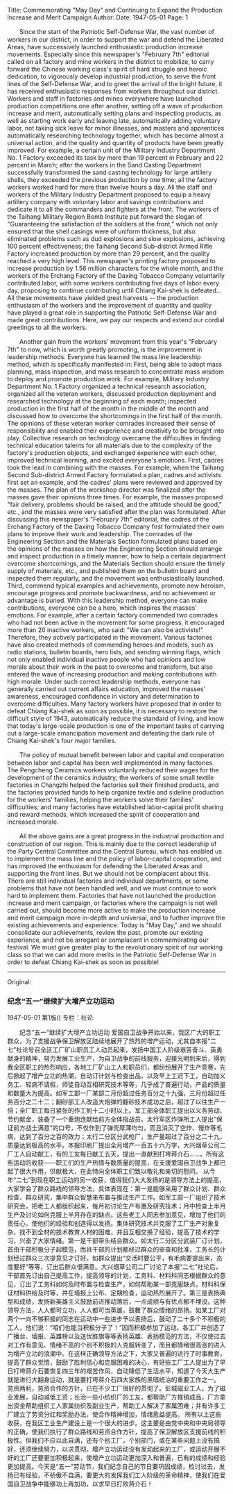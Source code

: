 Title: Commemorating "May Day" and Continuing to Expand the Production Increase and Merit Campaign
Author:
Date: 1947-05-01
Page: 1

　　Since the start of the Patriotic Self-Defense War, the vast number of workers in our district, in order to support the war and defend the Liberated Areas, have successively launched enthusiastic production increase movements. Especially since this newspaper's "February 7th" editorial called on all factory and mine workers in the district to mobilize, to carry forward the Chinese working class's spirit of hard struggle and heroic dedication, to vigorously develop industrial production, to serve the front lines of the Self-Defense War, and to greet the arrival of the bright future, it has received enthusiastic responses from workers throughout our district. Workers and staff in factories and mines everywhere have launched production competitions one after another, setting off a wave of production increase and merit, automatically setting plans and inspecting products, as well as starting work early and leaving late, automatically adding voluntary labor, not taking sick leave for minor illnesses, and masters and apprentices automatically researching technology together, which has become almost a universal action, and the quality and quantity of products have been greatly improved. For example, a certain unit of the Military Industry Department No. 1 Factory exceeded its task by more than 19 percent in February and 22 percent in March; after the workers in the Sand Casting Department successfully transformed the sand casting technology for large artillery shells, they exceeded the previous production by one time; all the factory workers worked hard for more than twelve hours a day. All the staff and workers of the Military Industry Department proposed to equip a heavy artillery company with voluntary labor and savings contributions and dedicate it to all the commanders and fighters at the front. The workers of the Taihang Military Region Bomb Institute put forward the slogan of "Guaranteeing the satisfaction of the soldiers at the front," which not only ensured that the shell casings were of uniform thickness, but also eliminated problems such as dud explosions and slow explosions, achieving 100 percent effectiveness; the Taihang Second Sub-district Armed Rifle Factory increased production by more than 29 percent, and the quality reached a very high level. This newspaper's printing factory proposed to increase production by 1.56 million characters for the whole month, and the workers of the Erchang Factory of the Daxing Tobacco Company voluntarily contributed labor, with some workers contributing five days of labor every day, proposing to continue contributing until Chiang Kai-shek is defeated... All these movements have yielded great harvests -- the production enthusiasm of the workers and the improvement of quantity and quality have played a great role in supporting the Patriotic Self-Defense War and made great contributions. Here, we pay our respects and extend our cordial greetings to all the workers.

　　Another gain from the workers' movement from this year's "February 7th" to now, which is worth greatly promoting, is the improvement in leadership methods. Everyone has learned the mass line leadership method, which is specifically manifested in: First, being able to adopt mass planning, mass inspection, and mass research to concentrate mass wisdom to deploy and promote production work. For example, Military Industry Department No. 1 Factory organized a technical research association, organized all the veteran workers, discussed production deployment and researched technology at the beginning of each month; inspected production in the first half of the month in the middle of the month and discussed how to overcome the shortcomings in the first half of the month. The opinions of these veteran worker comrades increased their sense of responsibility and enabled their experience and creativity to be brought into play. Collective research on technology overcame the difficulties in finding technical education talents for all materials due to the complexity of the factory's production objects, and exchanged experience with each other, improved technical learning, and excited everyone's emotions. First, cadres took the lead in combining with the masses. For example, when the Taihang Second Sub-district Armed Factory formulated a plan, cadres and activists first set an example, and the cadres' plans were reviewed and approved by the masses. The plan of the workshop director was finalized after the masses gave their opinions three times. For example, the masses proposed "fair delivery, problems should be raised, and the attitude should be good," etc., and the masses were very satisfied after the plan was formulated. After discussing this newspaper's "February 7th" editorial, the cadres of the Erchang Factory of the Daxing Tobacco Company first formulated their own plans to improve their work and leadership. The comrades of the Engineering Section and the Materials Section formulated plans based on the opinions of the masses on how the Engineering Section should arrange and inspect production in a timely manner, how to help a certain department overcome shortcomings, and the Materials Section should ensure the timely supply of materials, etc., and published them on the bulletin board and inspected them regularly, and the movement was enthusiastically launched. Third, commend typical examples and achievements, promote new heroism, encourage progress and promote backwardness, and no achievement or advantage is buried. With this leadership method, everyone can make contributions, everyone can be a hero, which inspires the masses' emotions. For example, after a certain factory commended two comrades who had not been active in the movement for some progress, it encouraged more than 20 inactive workers, who said: "We can also be activists!" Therefore, they actively participated in the movement. Various factories have also created methods of commending heroes and models, such as radio stations, bulletin boards, hero lists, and sending winning flags, which not only enabled individual inactive people who had opinions and low morale about their work in the past to overcome and transform, but also entered the wave of increasing production and making contributions with high morale. Under such correct leadership methods, everyone has generally carried out current affairs education, improved the masses' awareness, encouraged confidence in victory and determination to overcome difficulties. Many factory workers have proposed that in order to defeat Chiang Kai-shek as soon as possible, it is necessary to restore the difficult style of 1943, automatically reduce the standard of living, and know that today's large-scale production is one of the important tasks of carrying out a large-scale emancipation movement and defeating the dark rule of Chiang Kai-shek's four major families.

　　The policy of mutual benefit between labor and capital and cooperation between labor and capital has been well implemented in many factories. The Pengcheng Ceramics workers voluntarily reduced their wages for the development of the ceramics industry; the workers of some small textile factories in Changzhi helped the factories sell their finished products, and the factories provided funds to help organize textile and sideline production for the workers' families, helping the workers solve their families' difficulties; and many factories have established labor-capital profit sharing and reward methods, which increased the spirit of cooperation and increased morale.

　　All the above gains are a great progress in the industrial production and construction of our region. This is mainly due to the correct leadership of the Party Central Committee and the Central Bureau, which has enabled us to implement the mass line and the policy of labor-capital cooperation, and has improved the enthusiasm for defending the Liberated Areas and supporting the front lines. But we should not be complacent about this. There are still individual factories and individual departments, or some problems that have not been handled well, and we must continue to work hard to implement them. Factories that have not launched the production increase and merit campaign, or factories where the campaign is not well carried out, should become more active to make the production increase and merit campaign more in-depth and universal, and to further improve the existing achievements and experience. Today is "May Day," and we should consolidate our achievements, review the past, promote our existing experience, and not be arrogant or complacent in commemorating our festival. We must give greater play to the revolutionary spirit of our working class so that we can add more merits in the Patriotic Self-Defense War in order to defeat Chiang Kai-shek as soon as possible!



<hr /> 

Original: 


### 纪念“五一”继续扩大增产立功运动

1947-05-01
第1版()
专栏：社论

　　纪念“五一”继续扩大增产立功运动
    爱国自卫战争开始以来，我区广大的职工群众，为了支援战争保卫解放区陆续地展开了热烈的增产运动，尤其自本报“二七”社论号召全区工厂矿山职员工人动员起来，发扬中国工人阶级艰苦奋斗、英勇献身的精神，努力发展工业生产，为自卫战争的前线服务，迎接光明到来后，得到我全区职工的热烈响应，各地工厂矿山工人和职员们，都纷纷展开了生产竞赛，先后掀起了增产立功的热潮，自动订计划与检查出品，以及早上工迟下工，自动加义务工、轻病不请假，师徒自动互相研究技术等等，几乎成了普遍行动，产品的质量和数量大为提高。如军工部一厂某部二月份超过任务百分之十九强，三月份超过任务百分之二十二；翻砂部工人改造大炮弹的翻砂技术成功之后，超过了以往生产一倍；全厂职工每日紧张的作工到十二小时以上。军工部全体职工提出以义务劳动、节约献金，装备了一个重炮连献给前方全体指战员。太行军区炸弹所工人提出“保证前方战士满意”的口号，不仅作到了弹壳厚薄均匀，而且消灭了空炸、慢炸等毛病，达到了百分之百的效力；太行二分区分武枪厂，生产量超过了百分之二十九，质量达到极高的水平。本报印刷厂提出全月增产一百五十六万字，大兴烟草公司二厂工人自动献工，有的工友每日献工五天，提出一直献到打垮蒋介石……。所有这些运动的收获——职工们的生产热情与数质量的提高，在支援爱国自卫战争上都已起了很大作用，供献极大，在此特向全体职工们致以敬礼和亲切的慰问。
    从今年“二七”到现在职工运动的另一收获，值得我们大大发扬的是领导方法上的提高，大家学会了群众路线的领导方法，具体表现在：第一是能够采用了群众计划、群众检查、群众研究，集中群众智慧来布置与推动生产工作。如军工部一厂组织了技术研究会，把老工人都组织起来，每月初讨论生产布置及研究技术；月中检查上半月生产及讨论如何克服上半月存在的缺点。这些老工人同志参加意见，增加了他们的责任心，使他们的经验和创造得以发扬。集体研究技术并克服了工厂生产对象复杂，找不到全材的技术教育人材的困难，并且互相交换了经验，提高了技术的学习，兴奋了大家情绪。第一是干部带头结合群众。如太行二分区分武装厂订计划，首由干部积极分子起模范，而且干部的计划都经过群众的审查和批准，工务长的计划经过群众三次提意见才订好。如群众提出“交活时要公平，有毛病要提出来，态度要好”等等，订出后群众很满意。大兴烟草公司二厂讨论了本报“二七”社论后，干部首先订出自己提高工作，提高领导的计划，工务科、材料科同志根据群众的意见，订出了工务科如何及时布置与检查生产，如何帮助某一部克服缺点，材料科保证材料供给及时等，并在墙报上公布、定期检查，运动热烈展开了。第三是表扬典型和成绩，发扬新英雄主义鼓励前进推动落后，一点成绩与有优点都不埋没。这种领导方法，人人都可立功，人人都可当英雄，鼓舞了群众情绪的昂扬。如某工厂对两个一向不够积极的同志在运动中一些进步予以表扬后，鼓动了二十多个不积极的工人，他们说：“咱们也能当积极分子了！”因而积极参加了运动。各工厂并创造了广播台、墙报、英雄榜以及送优胜旗等等表扬英雄、表扬模范的方法，不仅使过去对工作有意见、情绪不高的个别不积极的人克服转变了，而且都情绪很高涨的进入为增产立功的浪潮中。在这样正确领导方法之下，大家又普遍的进行了时事教育，提高了群众觉悟，鼓励了胜利信心和克服困难的决心，有好些工厂工人提出为了早日打垮蒋介石要恢复四三年的艰苦作风，自动降低了生活水平，知道了今天大生产就是进行大翻身运动，就是要打垮蒋介石四大家族的黑暗统治的重要工作之一。
    劳资两利，劳资合作的方针，已在不少工厂很好的贯彻了。彭城磁业工人，为了磁业发展，自动减低工资；长治一些小纺织厂的工友，都帮助厂方推销成品，厂方拿出资金帮助组织工人家属纺织及副业生产，帮助工人解决了家属困难；并有许多工厂建立了劳资分红和奖励办法，使合作精神增加，情绪愈益提高。
    所有以上这些收获，在我区工业生产建设上是一个很大的进步。这主要是由党中央和中央局领导的正确，使我们执行了群众路线和劳资合作方针，提高了保卫解放区支援前线的积极性。但我们不应以此自满，还有个别工厂，个别部门，或在某些问题上没有搞好，还须继续努力，以求贯彻。增产立功运动没有发动起来的工厂，或运动开展不好的工厂还要更加积极起来，使增产立功运动更加深入和普遍，已有的成绩和经验更加提高。今天是“五一”劳动节，我们纪念自己的节日要巩固成绩，检讨过去，发扬已有经验，不骄傲不自满，要更大的发挥我们工人阶级的革命精神，使我们在爱国自卫战争中能够功上再加功，以求早日打败蒋介石！
